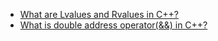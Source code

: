 - [What are Lvalues and Rvalues in C++?](https://www.tutorialspoint.com/What-are-Lvalues-and-Rvalues-in-Cplusplus)
- [What is double address operator(&&) in C++?](https://www.tutorialspoint.com/What-is-double-address-operator-and-and-in-Cplusplus)
